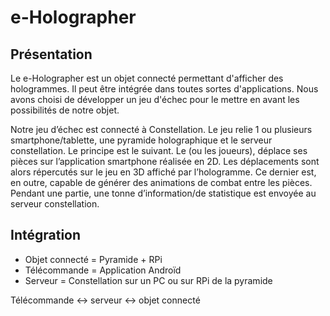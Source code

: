 # e-Holographer

## Présentation

Le e-Holographer est un objet connecté permettant d'afficher des hologrammes. Il peut être intégrée dans toutes sortes d'applications. Nous avons choisi de développer un jeu d'échec pour le mettre en avant les possibilités de notre objet. 

Notre jeu d’échec est connecté à Constellation. Le jeu relie 1 ou plusieurs smartphone/tablette, une pyramide holographique et le serveur constellation.
Le principe est le suivant. Le (ou les joueurs), déplace ses pièces sur l’application smartphone réalisée en 2D. Les déplacements sont alors répercutés sur le jeu en 3D affiché par l’hologramme. Ce dernier est, en outre, capable de générer des animations de combat entre les pièces. Pendant une partie, une tonne d’information/de statistique est envoyée au serveur constellation.

## Intégration

- Objet connecté = Pyramide + RPi
- Télécommande = Application Androïd
- Serveur = Constellation sur un PC ou sur RPi de la pyramide

Télécommande <-> serveur <-> objet connecté

